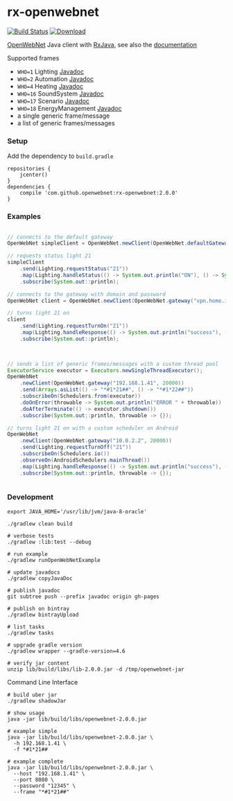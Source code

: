 # rx-openwebnet

[![Build Status](https://travis-ci.org/openwebnet/rx-openwebnet.svg?branch=master)](https://travis-ci.org/openwebnet/rx-openwebnet)
[![Download](https://api.bintray.com/packages/niqdev/maven/rx-openwebnet/images/download.svg)](https://bintray.com/niqdev/maven/rx-openwebnet/_latestVersion)

[OpenWebNet](https://www.myopen-legrandgroup.com) Java client with [RxJava](https://github.com/ReactiveX/RxJava), see also the [documentation](https://openwebnet.github.io/rx-openwebnet)

Supported frames

* `WHO=1` Lighting [Javadoc](https://openwebnet.github.io/rx-openwebnet/com/github/niqdev/openwebnet/message/Lighting.html)
* `WHO=2` Automation [Javadoc](https://openwebnet.github.io/rx-openwebnet/com/github/niqdev/openwebnet/message/Automation.html)
* `WHO=4` Heating [Javadoc](https://openwebnet.github.io/rx-openwebnet/com/github/niqdev/openwebnet/message/Heating.html)
* `WHO=16` SoundSystem [Javadoc](https://openwebnet.github.io/rx-openwebnet/com/github/niqdev/openwebnet/message/SoundSystem.html)
* `WHO=17` Scenario [Javadoc](https://openwebnet.github.io/rx-openwebnet/com/github/niqdev/openwebnet/message/Scenario.html)
* `WHO=18` EnergyManagement [Javadoc](https://openwebnet.github.io/rx-openwebnet/com/github/niqdev/openwebnet/message/EnergyManagement.html)
* a single generic frame/message
* a list of generic frames/messages

### Setup

Add the dependency to `build.gradle`
```
repositories {
    jcenter()
}
dependencies {
    compile 'com.github.openwebnet:rx-openwebnet:2.0.0'
}
```

### Examples
```java

// connects to the default gateway
OpenWebNet simpleClient = OpenWebNet.newClient(OpenWebNet.defaultGateway("192.168.1.41"));

// requests status light 21
simpleClient
    .send(Lighting.requestStatus("21"))
    .map(Lighting.handleStatus(() -> System.out.println("ON"), () -> System.out.println("OFF")))
    .subscribe(System.out::println);

// connects to the gateway with domain and password
OpenWebNet client = OpenWebNet.newClient(OpenWebNet.gateway("vpn.home.it", 20000, "12345"));

// turns light 21 on    
client
    .send(Lighting.requestTurnOn("21"))
    .map(Lighting.handleResponse(() -> System.out.println("success"), () -> System.out.println("fail")))
    .subscribe(System.out::println);
    
```
```java

// sends a list of generic frames/messages with a custom thread pool
ExecutorService executor = Executors.newSingleThreadExecutor();
OpenWebNet
    .newClient(OpenWebNet.gateway("192.168.1.41", 20000))
    .send(Arrays.asList(() -> "*#1*21##", () -> "*#1*22##"))
    .subscribeOn(Schedulers.from(executor))
    .doOnError(throwable -> System.out.println("ERROR " + throwable))
    .doAfterTerminate(() -> executor.shutdown())
    .subscribe(System.out::println, throwable -> {});

// turns light 21 on with a custom scheduler on Android
OpenWebNet
    .newClient(OpenWebNet.gateway("10.0.2.2", 20000))
    .send(Lighting.requestTurnOff("21"))
    .subscribeOn(Schedulers.io())
    .observeOn(AndroidSchedulers.mainThread())
    .map(Lighting.handleResponse(() -> System.out.println("success"), () -> System.out.println("fail")))
    .subscribe(System.out::println, throwable -> {});
    
```

### Development

```
export JAVA_HOME='/usr/lib/jvm/java-8-oracle'

./gradlew clean build

# verbose tests
./gradlew :lib:test --debug

# run example
./gradlew runOpenWebNetExample

# update javadocs
./gradlew copyJavaDoc

# publish javadoc
git subtree push --prefix javadoc origin gh-pages

# publish on bintray
./gradlew bintrayUpload

# list tasks
./gradlew tasks

# upgrade gradle version
./gradlew wrapper --gradle-version=4.6

# verify jar content
unzip lib/build/libs/lib-2.0.0.jar -d /tmp/openwebnet-jar
```

Command Line Interface
```
# build uber jar
./gradlew shadowJar

# show usage
java -jar lib/build/libs/openwebnet-2.0.0.jar

# example simple
java -jar lib/build/libs/openwebnet-2.0.0.jar \
  -h 192.168.1.41 \
  -f *#1*21##

# example complete
java -jar lib/build/libs/openwebnet-2.0.0.jar \
  --host "192.168.1.41" \
  --port 8080 \
  --password "12345" \
  --frame "*#1*21##"
```

<!--
TODO
* [publish bintray + travis-ci](http://docs.travis-ci.com/user/deployment/bintray/)
* missing tests
* test coverage
* unsubscribe and close socket
-->
